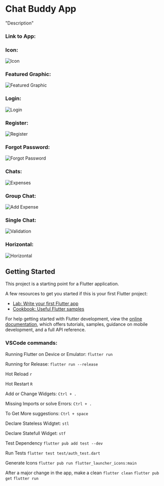# Chat Buddy App

"Description"

### Link to App: 


### Icon:

![Icon]()


### Featured Graphic:

![Featured Graphic]()


### Login:

![Login]()


### Register:

![Register]()



### Forgot Password:

![Forgot Password]()



### Chats:

![Expenses]()


### Group Chat:

![Add Expense]()



### Single Chat:

![Validation]()



### Horizontal:

![Horizontal]()




## Getting Started

This project is a starting point for a Flutter application.

A few resources to get you started if this is your first Flutter project:

- [Lab: Write your first Flutter app](https://docs.flutter.dev/get-started/codelab)
- [Cookbook: Useful Flutter samples](https://docs.flutter.dev/cookbook)

For help getting started with Flutter development, view the
[online documentation](https://docs.flutter.dev/), which offers tutorials,
samples, guidance on mobile development, and a full API reference.


### VSCode commands:

Running Flutter on Device or Emulator:
`flutter run`

Running for Release:
```flutter run --release ```

Hot Reload
`r`

Hot Restart
`R`

Add or Change Widgets:
`Ctrl + .`

Missing Imports or solve Errors:
`Ctrl + .` 

To Get More suggestions:
`Ctrl + space` 

Declare Stateless Widgtet:
`stl`

Declare Statefull Widget:
`stf`

Test Dependency
`flutter pub add test --dev`

Run Tests
`flutter test test/auth_test.dart`

Generate Icons
`flutter pub run flutter_launcher_icons:main`

After a major change in the app, make a clean
`flutter clean`
`flutter pub get`
`flutter run`
